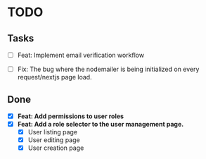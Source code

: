 # TODO

## Tasks

- [ ] Feat: Implement email verification workflow

- [ ] Fix: The bug where the nodemailer is being initialized on every request/nextjs page load.

## Done

- [x] **Feat: Add permissions to user roles**
- [x] **Feat: Add a role selector to the user management page.**
  - [x] User listing page
  - [x] User editing page
  - [x] User creation page
